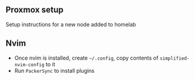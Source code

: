 ## Proxmox setup

Setup instructions for a new node added to homelab

## Nvim

- Once nvim is installed, create `~/.config`, copy contents of `simplified-nvim-config` to it
- Run `PackerSync` to install plugins 
